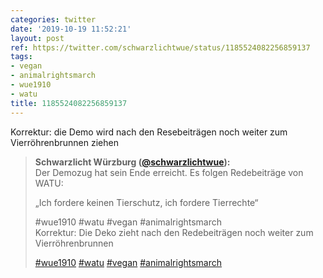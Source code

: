 ```yaml
---
categories: twitter
date: '2019-10-19 11:52:21'
layout: post
ref: https://twitter.com/schwarzlichtwue/status/1185524082256859137
tags:
- vegan
- animalrightsmarch
- wue1910
- watu
title: 1185524082256859137
---
```

Korrektur: die Demo wird nach den Resebeiträgen noch weiter zum Vierröhrenbrunnen ziehen 
> <b>Schwarzlicht Würzburg ([@schwarzlichtwue](https://twitter.com/schwarzlichtwue)):</b>  
>Der Demozug hat sein Ende erreicht. Es folgen Redebeiträge von WATU:  
>  
>  
>  
>„Ich fordere keinen Tierschutz, ich fordere Tierrechte“  
>  
>#wue1910 #watu #vegan #animalrightsmarch    
>Korrektur: Die Deko zieht nach den Redebeiträgen noch weiter zum Vierröhrenbrunnen  
>  
>[#wue1910](/t/wue1910) [#watu](/t/watu) [#vegan](/t/vegan) [#animalrightsmarch](/t/animalrightsmarch)   

